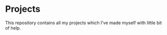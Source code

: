 # Projects
This repository contains all my projects which I've made myself with little bit of help.
